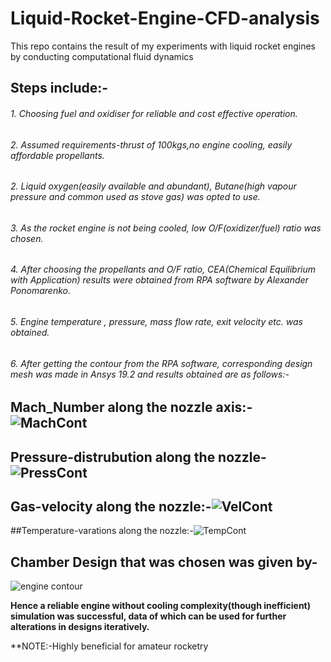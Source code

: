 # Liquid-Rocket-Engine-CFD-analysis
This repo contains the result of my experiments with liquid rocket engines by conducting computational fluid dynamics
## Steps include:-
###### 1. Choosing fuel and oxidiser for reliable and cost effective operation.
###### 2. Assumed requirements-thrust of 100kgs,no engine cooling, easily affordable propellants.
###### 2. Liquid oxygen(easily available and abundant), Butane(high vapour pressure and common used as stove gas) was opted to use.
###### 3. As the rocket engine is not being cooled, low O/F(oxidizer/fuel) ratio was chosen.
###### 4. After choosing the propellants and O/F ratio, CEA(Chemical Equilibrium with Application) results were obtained from RPA software by Alexander Ponomarenko.
###### 5. Engine temperature , pressure, mass flow rate, exit velocity etc. was obtained.
###### 6. After getting the contour from the RPA software, corresponding design mesh was made in Ansys 19.2 and results obtained are as follows:-
## Mach_Number along the nozzle axis:-![MachCont](https://user-images.githubusercontent.com/90887611/135408532-aa078598-1eaa-44cb-bd63-ced249eb6798.jpeg)
## Pressure-distrubution along the nozzle-![PressCont](https://user-images.githubusercontent.com/90887611/135408684-dc2c4e41-a301-49cf-93b1-6cd84b2a331f.jpeg)
## Gas-velocity along the nozzle:-![VelCont](https://user-images.githubusercontent.com/90887611/135408765-8146c105-892a-43c1-9471-6d415c7122b6.jpeg)
##Temperature-varations along the nozzle:-![TempCont](https://user-images.githubusercontent.com/90887611/135408891-67ab0cd9-cfcc-4f06-b08a-3b0abf6e7b5b.jpeg)
## Chamber Design that was chosen was given by-
![engine contour](https://user-images.githubusercontent.com/90887611/135410753-48fc51fe-528e-4ced-b446-525e3d0be59d.png)

**Hence a reliable engine without cooling complexity(though inefficient) simulation was successful, data of which can be used for further alterations in designs iteratively.**

**NOTE:-Highly beneficial for amateur rocketry
